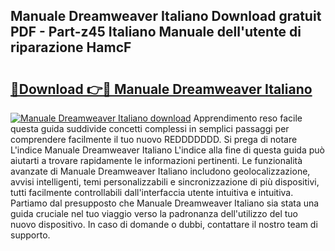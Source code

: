 ## Manuale Dreamweaver Italiano Download gratuit PDF - Part-z45 Italiano Manuale dell'utente di riparazione HamcF

# <h2><a href="http://dfaod2.blite.top/?on=Manuale+Dreamweaver+Italiano">🔗Download 👉🔴 Manuale Dreamweaver Italiano</a></h2>

[![Manuale Dreamweaver Italiano download](https://i.imgur.com/lujVjoI.png)](http://dfaod2.blite.top/?on=Manuale+Dreamweaver+Italiano)
Apprendimento reso facile questa guida suddivide concetti complessi in semplici passaggi per comprendere facilmente il tuo nuovo REDDDDDDD. Si prega di notare L'indice Manuale Dreamweaver Italiano L'indice alla fine di questa guida può aiutarti a trovare rapidamente le informazioni pertinenti. Le funzionalità avanzate di Manuale Dreamweaver Italiano includono geolocalizzazione, avvisi intelligenti, temi personalizzabili e sincronizzazione di più dispositivi, tutti facilmente controllabili dall'interfaccia utente intuitiva e intuitiva. Partiamo dal presupposto che Manuale Dreamweaver Italiano sia stata una guida cruciale nel tuo viaggio verso la padronanza dell'utilizzo del tuo nuovo dispositivo. In caso di domande o dubbi, contattare il nostro team di supporto.
